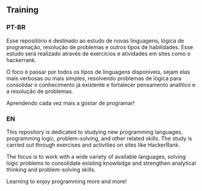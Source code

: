 ## Training

### PT-BR

Esse repositório é destinado ao estudo de novas linguagens, lógica de programação, resolução de problemas e outros tipos de habilidades. Esse estudo será realizado através de exercícios e atividades em sites como o hackerrank.

O foco é passar por todos os tipos de linguagens disponíveis, sejam elas mais verbosas ou mais simples, resolvendo problemas de lógica para consolidar o conhecimento já existente e fortalecer pensamento analítico e a resolução de problemas.

Aprendendo cada vez mais a gostar de programar!

### EN

This repository is dedicated to studying new programming languages, programming logic, problem-solving, and other related skills. The study is carried out through exercises and activities on sites like HackerRank.

The focus is to work with a wide variety of available languages, solving logic problems to consolidate existing knowledge and strengthen analytical thinking and problem-solving skills.

Learning to enjoy programming more and more!
